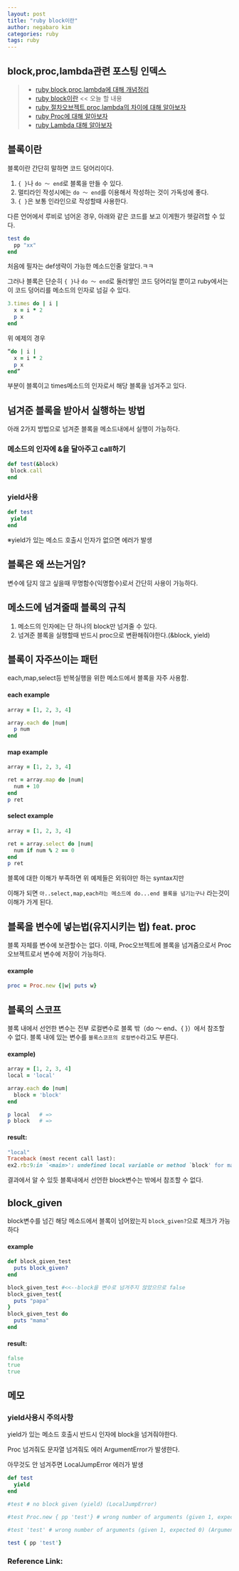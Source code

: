 ```yaml
---
layout: post
title: "ruby block이란"
author: negabaro kim
categories: ruby
tags: ruby
---
```


## block,proc,lambda관련 포스팅 인덱스

> - [ruby block,proc,lambda에 대해 개념정리]
> - [ruby block이란] << 오늘 할 내용
> - [ruby 절차오브젝트 proc,lambda의 차이에 대해 알아보자]
> - [ruby Proc에 대해 알아보자]
> - [ruby Lambda 대해 알아보자] 

## 블록이란

블록이란 간단히 말하면 코드 덩어리이다.


1. `{ }`나 `do ～ end`로 블록을 만들 수 있다.
2. 멀티라인 작성시에는 `do ～ end`를 이용해서 작성하는 것이 가독성에 좋다.
3. `{ }`은 보통 인라인으로 작성할때 사용한다.

다른 언어에서 루비로 넘어온 경우, 아래와 같은 코드를 보고 이게뭔가 헷갈려할 수 있다.

```ruby
test do 
  pp "xx"
end
```

처음에 필자는 def생략이 가능한 메소드인줄 알았다.ㅋㅋ


그러나 블록은 단순히 `{ }`나 `do ～ end`로 둘러쌓인 코드 덩어리일 뿐이고 ruby에서는 이 코드 덩어리를 메소드의 인자로 넘길 수 있다.

```ruby
3.times do | i |
  x = i * 2
  p x
end
```

위 예제의 경우

```ruby
“do | i |
  x = i * 2
  p x
end”
```

부분이 블록이고 times메소드의 인자로서 해당 블록을 넘겨주고 있다.


## 넘겨준 블록을 받아서 실행하는 방법

아래 2가지 방법으로 넘겨준 블록을 메소드내에서 실행이 가능하다.

### 메소드의 인자에 &을 달아주고 call하기

```ruby
def test(&block)
 block.call
end
```

### yield사용

```ruby
def test
 yield
end
```

※yield가 있는 메소드 호출시 인자가 없으면 에러가 발생

## 블록은 왜 쓰는거임?

변수에 담지 않고 싶을때 무명함수(익명함수)로서 간단히 사용이 가능하다. 


## 메소드에 넘겨줄때 블록의 규칙

1. 메소드의 인자에는 단 하나의 block만 넘겨줄 수 있다.
2. 넘겨준 블록을 실행할때 반드시 proc으로 변환해줘야한다.(&block, yield)



## 블록이 자주쓰이는 패턴

each,map,select등 반복실행을 위한 메소드에서 블록을 자주 사용함.

#### each example

```ruby
array = [1, 2, 3, 4]

array.each do |num|
  p num
end
```

#### map example

```ruby
array = [1, 2, 3, 4]

ret = array.map do |num|
  num + 10
end
p ret
```

#### select example

```ruby
array = [1, 2, 3, 4]

ret = array.select do |num|
  num if num % 2 == 0
end
p ret
```

블록에 대한 이해가 부족하면 위 예제들은 외워야만 하는 syntax지만

이해가 되면  `아..select,map,each라는 메소드에 do...end 블록을 넘기는구나` 라는것이 이해가 가게 된다.


## 블록을 변수에 넣는법(유지시키는 법) feat. proc

블록 자체를 변수에 보관할수는 없다.
이때, Proc오브젝트에 블록을 넘겨줌으로서 Proc오브젝트로서 변수에 저장이 가능하다.

#### example

```ruby
proc = Proc.new {|w| puts w}
```

## 블록의 스코프

블록 내에서 선언한 변수는 전부 로컬변수로 블록 밖（do ～ end、{ }）에서 참조할 수 없다.
블록 내에 있는 변수를 `블록스코프의 로컬변수`라고도 부른다.

#### example)

```ruby
array = [1, 2, 3, 4]
local = 'local'

array.each do |num|
  block = 'block'
end

p local   # =>
p block   # =>
```

#### result:

```ruby
"local"
Traceback (most recent call last):
ex2.rb:9:in `<main>': undefined local variable or method `block' for main:Object (NameError)
```

결과에서 알 수 있듯 블록내에서 선언한 block변수는 밖에서 참조할 수 없다.

## block_given

block변수를 넘긴 해당 메소드에서 블록이 넘어왔는지 `block_given?`으로 체크가 가능하다

#### example

```ruby
def block_given_test
  puts block_given?
end

block_given_test #<<--block을 변수로 넘겨주지 않았으므로 false
block_given_test{
  puts "papa"
}
block_given_test do
  puts "mama"
end
```

#### result:

```ruby
false
true
true
```

## 메모


### yield사용시 주의사항

yield가 있는 메소드 호출시 반드시 인자에 block을 넘겨줘야한다.

Proc 넘겨줘도 문자열 넘겨줘도 에러 ArgumentError가 발생한다.

아무것도 안 넘겨주면 LocalJumpError 에러가 발생

```ruby
def test
  yield
end

#test # no block given (yield) (LocalJumpError)

#test Proc.new { pp 'test'} # wrong number of arguments (given 1, expected 0) (ArgumentError)

#test 'test' # wrong number of arguments (given 1, expected 0) (ArgumentError)

test { pp 'test'}
```

### Reference Link:


[Link1]: https://adhrinae.github.io/posts/mastering-ruby-blocks-in-less-than-5minutes-kor
[Link2]: https://www.sejuku.net/blog/14291
[Link3]: https://yakst.com/ja/posts/1634
[Link4]: https://qiita.com/mojihige/items/4850f7dc2836bb7f0efa
[defではないメソッドについて]: https://teratail.com/questions/172699

[ruby block,proc,lambda에 대해 개념정리]: https://negabaro.github.io/archive/ruby-block_proc_lambda

[ruby 절차오브젝트 proc,lambda의 차이에 대해 알아보자]: https://negabaro.github.io/archive/ruby-difference_between_proc_lambda

[ruby block이란]: https://negabaro.github.io/archive/ruby-block

[ruby Lambda 대해 알아보자]: https://negabaro.github.io/archive/ruby-lambda

[ruby Proc에 대해 알아보자]: https://negabaro.github.io/archive/ruby-proc